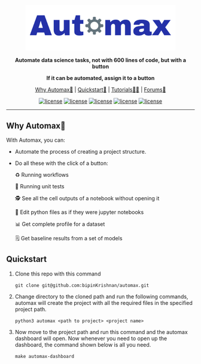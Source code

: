 <div align="center">

<img src="assets/images/automax_logo.png" width="400px">
   
**Automate data science tasks, not with 600 lines of code, but with a button**
   
**If it can be automated, assign it to a button**
 
<p align="center">
   <a href="https://github.com/bipinKrishnan/centroid/#why-automax">Why Automax🤔</a> |
   <a href="https://github.com/bipinKrishnan/centroid/#quickstart">Quickstart🚀</a> |
   <a href="https://github.com/bipinKrishnan/centroid/#">Tutorials🧑‍🏫</a> |
   <a href="https://github.com/bipinKrishnan/centroid/#">Forums💬</a>
</p>

   [![license](https://img.shields.io/github/license/bipinKrishnan/automax)](https://github.com/bipinKrishnan/centroid/blob/main/LICENSE)
   [![license](https://img.shields.io/github/license/bipinKrishnan/automax)](https://github.com/bipinKrishnan/centroid/blob/main/LICENSE)
   [![license](https://img.shields.io/github/license/bipinKrishnan/automax)](https://github.com/bipinKrishnan/centroid/blob/main/LICENSE)
   [![license](https://img.shields.io/github/license/bipinKrishnan/automax)](https://github.com/bipinKrishnan/centroid/blob/main/LICENSE)
   [![license](https://img.shields.io/github/license/bipinKrishnan/automax)](https://github.com/bipinKrishnan/centroid/blob/main/LICENSE)
   
   
</div>

_________________________________________________________________________________________

## Why Automax🤔

With Automax, you can:

* Automate the process of creating a project structure.
* Do all these with the click of a button:

    ♻️ Running workflows
      
   📝 Running unit tests
      
   🕵️ See all the cell outputs of a notebook without opening it
      
   📓 Edit python files as if they were jupyter notebooks
   
   📊 Get complete profile for a dataset
   
   🗒️ Get baseline results from a set of models

## Quickstart

1. Clone this repo with this command

   ```console
   git clone git@github.com:bipinKrishnan/automax.git
   ```
   
2. Change directory to the cloned path and run the following commands, automax will create the project with all the required files in the specified project path.

   ```console
   python3 automax <path to project> <project name>
   ```
   
3. Now move to the project path and run this command and the automax dashboard will open. Now whenever you need to open up the dashboard, the command shown below is all you need.

   ```console
   make automax-dashboard
   ```
